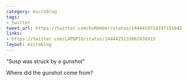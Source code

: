 ```yaml
---
category: microblog
tags:
- twitter
tweet_url: https://twitter.com/ExMember/status/1444459714197155842
links:
- https://twitter.com/LAPDPIO/status/1444425133062438915
layout: microblog
---
```

"Susp was struck by a gunshot"

Where did the gunshot come from?
